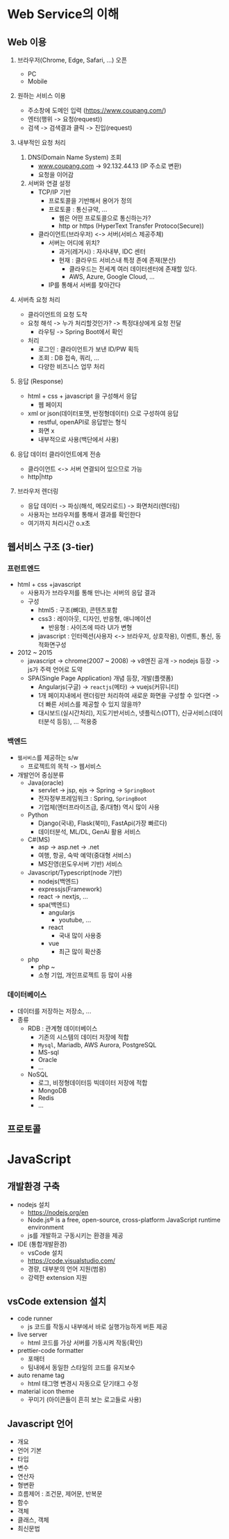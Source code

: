 # Web Service의 이해
## Web 이용
1. 브라우저(Chrome, Edge, Safari, ...) 오픈
    - PC
    - Mobile

2. 원하는 서비스 이용
    - 주소창에 도메인 입력 (https://www.coupang.com/)
    - 엔터(행위 -> 요청(request))
    - 검색 -> 검색결과 클릭 -> 진입(request)

3. 내부적인 요청 처리
    1. DNS(Domain Name System) 조회
        - www.coupang.com -> 92.132.44.13 (IP 주소로 변환)
        - 요청을 이어감
    2. 서버와 연결 설정
        - TCP/IP 기반
            - 프로토콜을 기반해서 용어가 정의
            - 프로토콜 : 통신규약, ...
                - 웹은 어떤 프로토콜으로 통신하는가?
                - http or https (HyperText Transfer Protoco(Secure))
        - 클라이언트(브라우저) <-> 서버(서비스 제공주체)
            - 서버는 어디에 위치?
                - 과거(레거시) : 자사내부, IDC 센터
                - 현재 : 클라우드 서비스내 특정 존에 존재(분산)
                    - 클라우드는 전세계 여러 데이터센터에 존재할 있다.
                    - AWS, Azure, Google Cloud, ...
            - IP를 통해서 서버를 찾아간다
4. 서버측 요청 처리
    - 클라이언트의 요청 도착
    - 요청 해석 -> 누가 처리할것인가? -> 특정대상에게 요청 전달
        - 라우팅 -> Spring Boot에서 확인
    - 처리
        - 로그인 : 클라이언트가 보낸 ID/PW 획득
        - 조회 : DB 접속, 쿼리, ...
        - 다양한 비즈니스 업무 처리
5. 응답 (Response)
    - html + css + javascript 을 구성해서 응답
        - 웹 페이지
    - xml or json(데이터포맷, 반정형데이터) 으로 구성하여 응답
        - restful, openAPI로 응답받는 형식
        - 화면 x
        - 내부적으로 사용(백단에서 사용)
6. 응답 데이터 클라이언트에게 전송
    - 클라이언트  <-> 서버 연결되어 있으므로 가능
    - http|http
7. 브라우저 렌더링
    - 응답 데이터 -> 파싱(해석, 메모리로드) -> 화면처리(렌더링)
    - 사용자는 브라우저를 통해서 결과를 확인한다
    - 여기까지 처리시간 o.x초

## 웹서비스 구조 (3-tier)
### 프런트엔드
- html + css +javascript
    - 사용자가 브라우저를 통해 만나는 서버의 응답 결과
    - 구성
        - html5 : 구조(뼈대), 콘텐츠포함
        - css3  : 레이아웃, 디자인, 반응형, 애니메이션
            - 반응형 : 사이즈에 따라 UI가 변형
        - javascript : 인터렉션(사용자 <-> 브라우저, 상호작용), 이벤트, 통신, 동적화면구성
- 2012 ~ 2015
    - javascript -> chrome(2007 ~ 2008) -> v8엔진 공개 -> nodejs 등장 -> js가 주력 언어로 도약
    - SPA(Single Page Application) 개념 등장, 개발(플랫폼)
        - Angularjs(구글) -> `reactjs`(메타) -> vuejs(커뮤니티)
        - 1개 페이지내에서 랜더링만 처리하여 새로운 화면을 구성할 수 있다면 -> 더 빠른 서비스를 제공할 수 있지 않을까?
        - 대시보드(실시간처리), 지도기반서비스, 넷플릭스(OTT), 신규서비스(데이터분석 등등), ... 적용중

### 백엔드
- `웹서비스`를 제공하는 s/w
    - 프로젝트의 목적 -> 웹서비스
- 개발언어 중심분류
    - Java(oracle)
        - servlet -> jsp, ejs -> Spring -> `SpringBoot`
        - 전자정부프레임워크 : Spring, `SpringBoot`
        - 기업체(엔터프라이즈급, 중/대형) 역시 많이 사용
    - Python
        - Django(국내), Flask(북미), FastApi(가장 빠르다)
        - 데이터분석, ML/DL, GenAi 활용 서비스
    - C#(MS)
        - asp -> asp.net -> .net
        - 여행, 항공, 숙박 예약(중대형 서비스)
        - MS진영(윈도우서버 기반) 서비스
    - Javascript/Typescript(node 기반)
        - nodejs(백엔드)
        - expressjs(Framework)
        - react -> nextjs, ...
        - spa(백엔드)
            - angularjs
                - youtube, ... 
            - react
                - 국내 많이 사용중
            - vue
                - 최근 많이 확산중
    - php
        - php ~
        - 소형 기업, 개인프로젝트 등 많이 사용

### 데이터베이스
- 데이터를 저장하는 저장소, ...
- 종류
    - RDB : 관계형 데이터베이스
        - 기존의 시스템의 데이터 저장에 적합
        - `Mysql`, Mariadb, AWS Aurora, PostgreSQL
        - MS-sql
        - Oracle
        - ...
    - NoSQL
        - 로그, 비정형데이터등 빅데이터 저장에 적합
        - MongoDB
        - Redis
        - ...
        

## 프로토콜

# JavaScript
## 개발환경 구축
- nodejs 설치
    - https://nodejs.org/en
    - Node.js® is a free, open-source, cross-platform JavaScript runtime environment
    - js를 개발하고 구동시키는 환경을 제공
- IDE (통합개발환경)
    - vsCode 설치
    - https://code.visualstudio.com/
    - 경량, 대부분의 언어 지원(범용)
    - 강력한 extension 지원

## vsCode extension 설치
- code runner
    - js 코드를 작동시 내부에서 바로 실행가능하게 버튼 제공
- live server
    - html 코드를 가상 서버를 가동시켜 작동(확인)
- prettier-code formatter
    - 포매터
    - 팀내에서 동일한 스타일의 코드를 유지보수
- auto rename tag
    - html 태그명 변경시 자동으로 닫기태그 수정
- material icon theme
    - 꾸미기 (아이콘들이 흔히 보는 로고들로 사용)

## Javascript 언어
- 개요
- 언어 기본
- 타입
- 변수
- 연산자
- 형변환
- 흐름제어 : 조건문, 제어문, 반복문
- 함수
- 객체
- 클래스, 객체
- 최신문법

